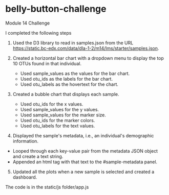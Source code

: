 # belly-button-challenge
Module 14 Challenge

I completed the following steps
1. Used the D3 library to read in samples.json from the URL https://static.bc-edx.com/data/dla-1-2/m14/lms/starter/samples.json.
2. Created a horizontal bar chart with a dropdown menu to display the top 10 OTUs found in that individual.
   - Used sample_values as the values for the bar chart.
   - Used otu_ids as the labels for the bar chart.
   - Used otu_labels as the hovertext for the chart.
  
3. Created a bubble chart that displays each sample.
   - Used otu_ids for the x values.
   - Used sample_values for the y values.
   - Used sample_values for the marker size.
   - Used otu_ids for the marker colors.
   - Used otu_labels for the text values.
  
 4. Displayed the sample's metadata, i.e., an individual's demographic information.
   - Looped through each key-value pair from the metadata JSON object and create a text string.
   - Appended an html tag with that text to the #sample-metadata panel.

 5. Updated all the plots when a new sample is selected and created a dashboard.

The code is in the static/js folder/app.js
